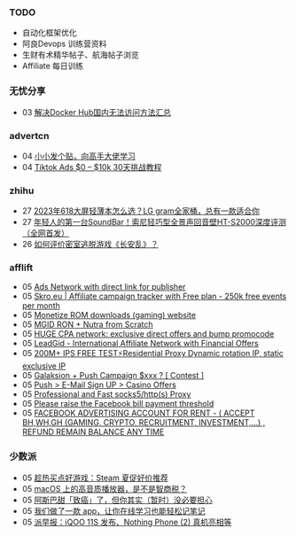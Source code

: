### TODO
-  自动化框架优化
-  阿良Devops 训练营资料
-  生财有术精华帖子、航海帖子浏览
-  Affiliate 每日训练

### 无忧分享
<!-- ruyo:START -->
-  03 [解决Docker Hub国内无法访问方法汇总](https://51.ruyo.net/18416.html)<!-- ruyo:END -->

### advertcn
<!-- advertcn:START -->
-  04 [小小发个贴，向高手大佬学习](https://www.advertcn.com/forum.php?mod=viewthread&tid=111067)
-  04 [Tiktok Ads $0 – $10k 30天挑战教程](https://www.advertcn.com/forum.php?mod=viewthread&tid=111066)<!-- advertcn:END -->

### zhihu
<!-- zhihu:START -->
-  27 [2023年618大屏轻薄本怎么选？LG gram全家桶，总有一款适合你](http://zhuanlan.zhihu.com/p/632641888?utm_campaign=rss&utm_medium=rss&utm_source=rss&utm_content=title)
-  27 [年轻人的第一台SoundBar！索尼轻巧型全景声回音壁HT-S2000深度评测（全网首发）](http://zhuanlan.zhihu.com/p/630990296?utm_campaign=rss&utm_medium=rss&utm_source=rss&utm_content=title)
-  26 [如何评价密室逃脱游戏《长安乱》？](http://www.zhihu.com/question/563950552/answer/3045961312?utm_campaign=rss&utm_medium=rss&utm_source=rss&utm_content=title)<!-- zhihu:END -->

### afflift
<!-- afflift:START -->
-  05 [Ads Network with direct link for publisher](https://afflift.com/f/threads/ads-network-with-direct-link-for-publisher.11218/?utm_source=rss&utm_medium=rss)
-  05 [Skro.eu | Affiliate campaign tracker with Free plan - 250k free events per month](https://afflift.com/f/threads/skro-eu-affiliate-campaign-tracker-with-free-plan-250k-free-events-per-month.7260/?utm_source=rss&utm_medium=rss)
-  05 [Monetize ROM downloads &lpar;gaming&rpar; website](https://afflift.com/f/threads/monetize-rom-downloads-gaming-website.11227/?utm_source=rss&utm_medium=rss)
-  05 [MGID RON + Nutra from Scratch](https://afflift.com/f/threads/mgid-ron-nutra-from-scratch.10949/?utm_source=rss&utm_medium=rss)
-  05 [HUGE CPA network: exclusive direct offers and bump promocode](https://afflift.com/f/threads/huge-cpa-network-exclusive-direct-offers-and-bump-promocode.11077/?utm_source=rss&utm_medium=rss)
-  05 [LeadGid - International Affiliate Network with Financial Offers](https://afflift.com/f/threads/leadgid-international-affiliate-network-with-financial-offers.6217/?utm_source=rss&utm_medium=rss)
-  05 [200M+ IPS FREE TEST⚡Residential Proxy Dynamic rotation IP, static exclusive IP](https://afflift.com/f/threads/200m-ips-free-test%E2%9A%A1residential-proxy-dynamic-rotation-ip-static-exclusive-ip.11129/?utm_source=rss&utm_medium=rss)
-  05 [Galaksion + Push Campaign $xxx ? [ Contest ]](https://afflift.com/f/threads/galaksion-push-campaign-xxx-contest.11223/?utm_source=rss&utm_medium=rss)
-  05 [Push &gt; E-Mail Sign UP &gt; Casino Offers](https://afflift.com/f/threads/push-e-mail-sign-up-casino-offers.8155/?utm_source=rss&utm_medium=rss)
-  05 [Professional and Fast socks5/http&lpar;s&rpar; Proxy](https://afflift.com/f/threads/professional-and-fast-socks5-http-s-proxy.11234/?utm_source=rss&utm_medium=rss)
-  05 [Please raise the Facebook bill payment threshold](https://afflift.com/f/threads/please-raise-the-facebook-bill-payment-threshold.11233/?utm_source=rss&utm_medium=rss)
-  05 [FACEBOOK ADVERTISING ACCOUNT FOR RENT - &lpar; ACCEPT BH,WH,GH &lpar;GAMING, CRYPTO, RECRUITMENT, INVESTMENT,...&rpar; , REFUND REMAIN BALANCE ANY TIME](https://afflift.com/f/threads/facebook-advertising-account-for-rent-accept-bh-wh-gh-gaming-crypto-recruitment-investment-refund-remain-balance-any-time.11161/?utm_source=rss&utm_medium=rss)<!-- afflift:END -->

### 少数派
<!-- sspai:START -->
-  05 [趁热买点好游戏：Steam 夏促好价推荐](https://sspai.com/post/80854)
-  05 [macOS 上的高音质播放器，是不是智商税？](https://sspai.com/post/80703)
-  05 [阿斯巴甜「致癌」了，但你其实（暂时）没必要担心](https://sspai.com/post/80856)
-  05 [我们做了一款 app，让你在线学习也能轻松记笔记](https://sspai.com/post/80763)
-  05 [派早报：iQOO 11S 发布、Nothing Phone &lpar;2&rpar; 真机亮相等](https://sspai.com/post/80855)<!-- sspai:END -->
